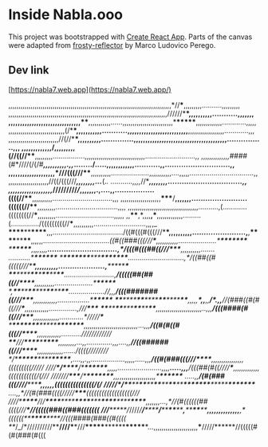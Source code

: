 # Inside Nabla.ooo

This project was bootstrapped with [Create React App](https://github.com/facebook/create-react-app).
Parts of the canvas were adapted from [frosty-reflector](https://codesandbox.io/s/23xxw) by Marco Ludovico Perego.

## Dev link

[https://nabla7.web.app](https://nabla7.web.app/)

,,,,,,,,,,,,,,,,,,,,,,,,,,,,,,,,,,,,,,,,,,,,,,,,,,,,,,,,,,,,,,,,,,,,,,,,,,,,,,,,,\*//**\***,,,,,,,,,..........,,,,,,,,,
,,,,,,,,,,,,,,,,,,,,,,,,,,,,,,,,,,,,,,,,,,,,,,,,,,,,,,,,,,,,,,,,,,,,,,,,,,,,,,,//////\***\*,,,,,,,,,,...........,,,,,,,
,,,,,,,,,,,,,,,,,,,,,,,,,,,,,,,\*\***,,,,,,,,,,,......,,,,,,,,,,,,,,,,,,,,,,,,,\***\*\*\*\*\***,,,,,,,,,,,,,............,,,,,
,,,,,,,,,,,,,,,,,,,,,,,,,,,,(/\***\*,,,,,,,,,,,...........,,,,,,,,,,,,,,,,,,,,,,,,,,**,,,,,,,,,,,,,,,,,,............,,,
,,,,,,,,,,,,,,,,,,,,,,,,,//(//\***\*,,,,,,,,,,..............,,,,,,,,,,,,,,,,,,,,,,,,,,,,,,,,,,,,,,,,................,,,
,,,,,,,,,,,,,/,,,,,,,,,(//((//\*\***,,_,,,,,,,................,,,,,,,,,,,,,,,,,,,,,,,,,,,,,,.........................,,
,,,,,,,,,,,,,,_####(#\*////(/(/#**_,,,,,,,,,,.,,_......../.....,,,,,,,,,,,,...........,,............................,,
,,,,,,,,,,,,,,,,,,,,\*///(((///\*\***,,,,,,,,,,...................,,,,,,,,,,,....,,,,,................................,,
,,,,,,,,,,,,,,,,,,,,//((/(((///**_,,,,,,,,..._**(._. ...........,,,,_//\***_,,,,,,,,................................,,
,,,,,,,,,,,,,,,,,,,_/////////_/_,,,,,,,.,....,,.................((((//\*\***,,,,,,,,,,..............................,,,
,,,,,,,,,,,,,,,,,,,,**\*\*\***/**,,,,,,,........................((((((//\*\***,,,,,,,,,...............................,,,,
,,,,,,,,,,,,,,,,,,,,,,,,,,,,,,,,,,,..........,(............((((((((//**\***,,,,,,,,,.............................,,,,,
,,**\*\***,\*,,,,**,\***,,,,,,,,,,,,,.........(............../(((((((((//**\***,,,,,,,,,,..........................,,_,_,_
**\*\*\*\***\*\***\*\*\*\***,,,.................................../((#(((#(((///\***\*,,,,,,,,,,.......................,**,**\*\***
**\*\***\*\***\*\***,_,,,_,,................................._((#((###(((///**\***,,,,,,,,,,,...................\***\*\*\*\*\*\*\*** \***\*\*\*\*\***,_,_,,_,,_,,**..............................,\*/(((#(((##((///\*\*\***,,,,,,,,,,....... ...........\***\*\*\*\*\*\*** \***\*\*\*\*\*\*\***\*\*\***\*\*\*\*\*\*\***............................,\*/((##((#(((((///\***\*,,,,,,,,,,....................,**\*\*\*\*\***\*
\*\***\*\*\*\***\*\***\***\*\***\*\***\*\***.........................,**/(((((##(##((//\*\*\*\***,,,,,,,,,,...................\***\*\*\*\*\***
\*,**\*\***\*\***\*\***\*\*\***\*\***\*\***\*\***..................//,,,**/(((#######((///\*\*\***,,,,,,,,,,,,................\***\*\*\*\*\***
**\*\***\*\*\*\***\*\***\*\*\*\***\*\***\*\*\*\***\*\***,,,,,**\*,,**,,**/\*.,,**//(###((#(#((///**\***,,,,,,,,,,,,..............,///**\*\*\***
**\*\***\*\***\*\***\*\*\***\*\***\*\***\*\***,,,,,,,,,,,,,,,,,,,,,,,..,,,**/(((####(#((///\*\*\***,,,,,,,,,,,,,............\*/////**\*** \***\*\*\*\*\*\*\***\*\*\*\*\***\*\*\*\*\*\*\***,,,,,,,,,,,,,,,,,,,,,,,,,,,...,,,**/((#(#((#(((//\*\*\*\***,,,,,,,,,,,,..........////////////
**\*\***///**\*\*\*\***\***\*\*\*\***,,,,,,,,,...,,.............,,,....,,**//((######((///\*\*\*\***,,,,,,,,,,,,,....../((((////////
\*/\***\*\*\*\*\***\*\*\*\***\*\*\*\*\***,....,,.,,.................,,,,,.....,,,**/((#(###(((///\*\*\*\***,,,,,,,,,,,,,,,,(((((((((/////
////**\*/\*\*\*\***/\***\*\*\*\*\*\***,,,,,......................,,,,**.....,,,**/(((##(#((////**\***,,,,,,,,,,,,,(((((((((((/(///
///////**\*\*\***/\***\*\*\*\*\*\*\***,,,_,,,,,,,,,,,,,,,,,_,\***\*\*\*\*\*\*** .....,,**/(#(###(((////**\*\*\***\*,,,,,,(((((((((((((((/(/
/////\*/\*\***\*\***\*\***\*\***\*\***\*\***\*\***\*\***\*\*\*\*\*\*\***\*\*\*\*\***\*\*\*\*\*\*\*** ....,,\*//(#(###((((/////**\*\*\***((((((((((((((((((///
////\***\*\*\*\***/_/_/**\*\*\*\***\*\*\*\***\*\*\*\***\*\*\***\*\*\*\***\*\*\*\***\*\*\*\***,,,,,,,...,\*//(#((((((##((((///**\*//(((((###((###(((((((
///**\*\***\*/_////_/**/**\*\*\*\***/**\*\***\*\***\*\***,**\*\***\*\***\*\***,,,,,,,,,,,,,,**,\*((((((\*\***\*\*\*\***\*\***//(((####(###((#((((
**_/_/\*//////////\*\***////\***\*///**\*\*\*\*\***\*\*\*\*\*\***\*\*\*\*\***\*...,,,,,,,,,,,,,,,,,,,,,,**\***/////**\*\*\*\*//(((((#(#(###(#(((
